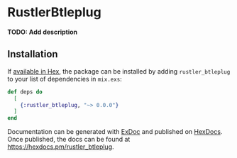 # RustlerBtleplug

**TODO: Add description**

## Installation

If [available in Hex](https://hex.pm/docs/publish), the package can be installed
by adding `rustler_btleplug` to your list of dependencies in `mix.exs`:

```elixir
def deps do
  [
    {:rustler_btleplug, "~> 0.0.0"}
  ]
end
```

Documentation can be generated with [ExDoc](https://github.com/elixir-lang/ex_doc)
and published on [HexDocs](https://hexdocs.pm). Once published, the docs can
be found at <https://hexdocs.pm/rustler_btleplug>.

